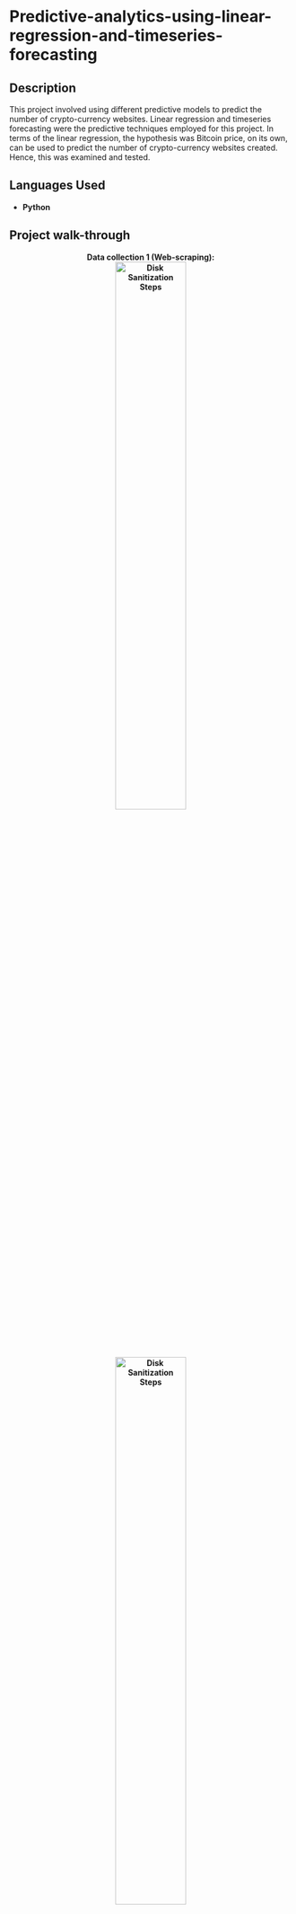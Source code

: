 # Predictive-analytics-using-linear-regression-and-timeseries-forecasting

 </h2>

<h2>Description</h2>
This project involved using different predictive models to predict the number of crypto-currency websites. Linear regression and timeseries forecasting were the predictive techniques employed for this project. In terms of the linear regression, the hypothesis was Bitcoin price, on its own, can be used to predict the number of crypto-currency websites created. Hence, this was examined and tested.

<h2>Languages Used</h2>

- <b>Python 

<h2>Project walk-through </h2>
<p align="center">
Data collection 1 (Web-scraping): <br/>
<img src="https://imgur.com/YoYBqSk.png" height="50%" width="50%" alt="Disk Sanitization Steps"/>
<img src="https://imgur.com/ST58LH2.png" height="50%" width="50%" alt="Disk Sanitization Steps"/>
<img src="https://imgur.com/5qTZryC.png" height="50%" width="50%" alt="Disk Sanitization Steps"/>
<br />
<br />
Data collection 2 (Using SQL to query data lake):  <br/>
<img src="https://imgur.com/E7J93fP.png" height="50%" width="50%" alt="Disk Sanitization Steps"/>
<br />
<br />
Renaming columns so they match for join: <br/>
<img src="https://imgur.com/9XhYsgh.png" height="50%" width="30%" alt="Disk Sanitization Steps"/>
<img src="https://imgur.com/vHi3dzC.png" height="50%" width="30%" alt="Disk Sanitization Steps"/>
<img src="https://imgur.com/0VKq8tF.png" height="50%" width="30%" alt="Disk Sanitization Steps"/>
<img src="https://imgur.com/9ESNBIj.png" height="50%" width="30%" alt="Disk Sanitization Steps"/>
<br />
<br />
Concatenating datasets into one and dropping duplicates:  <br/>
<img src="https://imgur.com/YsDjNpN.png" height="50%" width="50%" alt="Disk Sanitization Steps"/>
<img src="https://imgur.com/wGxKa2d.png" height="50%" width="50%" alt="Disk Sanitization Steps"/>
<br />
<br />
Data exploration showing minimal correlation between Bitcoin and Website count:  <br/>
<img src="https://imgur.com/O1AABhC.png" height="50%" width="50%" alt="Disk Sanitization Steps"/>
<br />
<br />
Combining Cryptocurrency and website datasets into one:  <br/>
<img src="https://imgur.com/1466Wgt.png" height="30%" width="30%" alt="Disk Sanitization Steps"/>
<img src="https://imgur.com/plNesL5.png" height="30%" width="30%" alt="Disk Sanitization Steps"/>
<br />
<br />
Bulding first linear regression model:  <br/>
<img src="https://imgur.com/b74FQi1.png" height="30%" width="30%" alt="Disk Sanitization Steps"/>
<br />
<br />
Using correlation to find useful features:  <br/>
<img src="https://imgur.com/qjgXwHK.png" height="30%" width="30%" alt="Disk Sanitization Steps"/>
<br />
<br />
Adding features with correlation to improve linear regression model (2nd model):  <br/>
<img src="https://imgur.com/ALQcfSm.png" height="30%" width="30%" alt="Disk Sanitization Steps"/>
<br />
<br />
Removing outliers/Feature engineering to improve linear regression model:  <br/>
<img src="https://imgur.com/EqmSjuE.png" height="30%" width="30%" alt="Disk Sanitization Steps"/>
<img src="https://imgur.com/FAi7bqZ.png" height="30%" width="30%" alt="Disk Sanitization Steps"/>
<br />
<br />
Optimised model:  <br/>
<img src="https://imgur.com/F7bVJGo.png" height="30%" width="30%" alt="Disk Sanitization Steps"/>
<img src="https://imgur.com/FAi7bqZ.png" height="30%" width="30%" alt="Disk Sanitization Steps"/>
<br />
<br />
<h2>Timeseries Forecasting</h2> <br/>
<p align="center">
Data exploration:  <br/>
<img src="https://imgur.com/fVGoC3U.png" height="30%" width="30%" alt="Disk Sanitization Steps"/>
<br />
<br />
Downsampling data to weeks for smoothening:  <br/>
<img src="https://imgur.com/0cR5XZJ.png" height="30%" width="30%" alt="Disk Sanitization Steps"/>
<img src="https://imgur.com/41VlZhO.png" height="30%" width="30%" alt="Disk Sanitization Steps"/>
<br />
<br />
Further data exploration to check for seasonality/trends: <br />
<img src="https://imgur.com/RO3LwIa.png" height="50%" width="50%" alt="Disk Sanitization Steps"/>
<br />
<br />
Timeseries model (Blue line - actual data, yellow - prediction against actual data, red - forecast: <br />
<img src="https://imgur.com/4sQgsal.png" height="50%" width="50%" alt="Disk Sanitization Steps"/>
<br />
<br />
Timeseries model evaluation: <br />
<img src="https://imgur.com/WdCODtI.png" height="50%" width="50%" alt="Disk Sanitization Steps"/>
